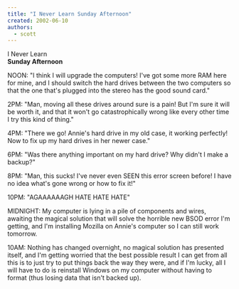 ```yaml
---
title: "I Never Learn Sunday Afternoon"
created: 2002-06-10
authors: 
  - scott
---
```


I Never Learn  
**Sunday Afternoon**  
  
NOON: "I think I will upgrade the computers! I've got some more RAM here for mine, and I should switch the hard drives between the two computers so that the one that's plugged into the stereo has the good sound card."  
  
2PM: "Man, moving all these drives around sure is a pain! But I'm sure it will be worth it, and that it won't go catastrophically wrong like every other time I try this kind of thing."  
  
4PM: "There we go! Annie's hard drive in my old case, it working perfectly! Now to fix up my hard drives in her newer case."  
  
6PM: "Was there anything important on my hard drive? Why didn't I make a backup?"  
  
8PM: "Man, this sucks! I've never even SEEN this error screen before! I have no idea what's gone wrong or how to fix it!"  
  
10PM: "AGAAAAAAGH HATE HATE HATE"  
  
MIDNIGHT: My computer is lying in a pile of components and wires, awaiting the magical solution that will solve the horrible new BSOD error I'm getting, and I'm installing Mozilla on Annie's computer so I can still work tomorrow.  
  
10AM: Nothing has changed overnight, no magical solution has presented itself, and I'm getting worried that the best possible result I can get from all this is to just try to put things back the way they were, and if I'm lucky, all I will have to do is reinstall Windows on my computer without having to format (thus losing data that isn't backed up).
